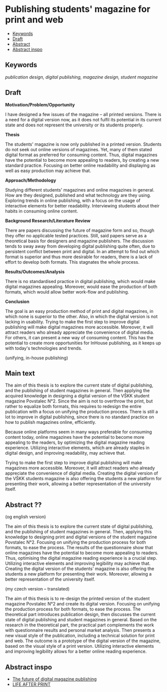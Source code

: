 # Publishing students' magazine for print and web

- [Keywords](#keywords)
- [Draft](#draft)
- [Abstract](#abstract)
- [Abstract inspo](#abstract-inspo)

## Keywords 	
*publication design, digital publishing, magazine design, student magazine*

## Draft

**Motivation/Problem/Opportunity**

I have designed a few issues of the magazine – all printed versions. There is a need for a digital version now, as it does not fulfil its potential in its current state and does not represent the university or its students properly.

**Thesis**

The students' magazine is now only published in a printed version. Students do not seek out online versions of magazines. Yet, many of them stated digital format as preferred for consuming content. Thus, digital magazines have the potential to become more appealing to readers, by creating a new standard practice. Focusing on better online readability and displaying as well as easy production may achieve that.

**Approach/Methodology**

Studying different students' magazines and online magazines in general. How are they designed, published and what technology are they using. Exploring trends in online publishing, with a focus on the usage of interactive elements for better readability. Interviewing students about their habits in consuming online content.

**Background Research/Literature Review**

There are papers discussing the future of magazine form and so, though they offer no applicable tested practices. Still, said papers serve as a theoretical basis for designers and magazine publishers. The discussion tends to sway away from developing digital publishing quite often, due to persistent conflict between print and digital. In an attempt to find out which format is superior and thus more desirable for readers, there is a lack of effort to develop both formats. This stagnates the whole process.

**Results/Outcomes/Analysis**

There is no standardised practice in digital publishing, which would make digital magazines appealing. Moreover, would ease the production of both formats, which would allow better work-flow and publishing.

**Conclusion**

The goal is an easy production method of print and digital magazines, in which none is superior to the other. Also, in which the digital version is not lacking in usability. Trying to make the first step to improve digital publishing will make digital magazines more accessible. Moreover, it will attract readers who already appreciate the convenience of digital media. For others, it can present a new way of consuming content. This has the potential to create more opportunities for InHouse publishing, as it keeps up with today's technologies and trends.

(unifying, in-house publishing)

## Main text

The aim of this thesis is to explore the current state of digital publishing, and the publishing of student magazines in general. Then applying the acquired knowledge in designing a digital version of the VŠKK student magazine Povstalec N°2. Since the aim is not to overthrow the print, but rather to equalize both formats, this requires to redesign the entire publication with a focus on unifying the production process. There is still a lot to improve in digital publishing, since there is no standard practice on how to publish magazines online, efficiently. 

Because online platforms seem in many ways preferable for consuming content today, online magazines have the potential to become more appealing to the readers, by optimizing the digital magazine reading experience. Utilizing interactive elements, which are already staples in digital design, and improving readability, may achieve that. 

Trying to make the first step to improve digital publishing will make magazines more accessible. Moreover, it will attract readers who already appreciate the convenience of digital media. Creating the digital version of the VŠKK students magazine is also offering the students a new platform for presenting their work, allowing a better representation of the university itself.

## Abstract ??

(og english version)

The aim of this thesis is to explore the current state of digital publishing, and the publishing of student magazines in general.  Then, applying this knowledge to designing print and digital versions of the student magazine Povstalec N°2. Focusing on unifying the production process for both formats, to ease the process. The results of the questionnaire show that online magazines have the potential to become more appealing to readers. Thus, optimising the digital magazine reading experience is a crucial step. Utilizing interactive elements and improving legibility may achieve that. Creating the digital version of the students' magazine is also offering the students a new platform for presenting their work. Moreover, allowing a better representation of the university itself.

(my czech version – translated)

The aim of this thesis is to re-design the printed version of the student magazine Povstalec N°2 and create its digital version. Focusing on unifying the production process for both formats, to ease the process. The theoretical part introduces publication design, then discusses the current state of digital publishing and student magazines in general. Based on the research in the theoretical part,  the practical part complements the work with questionnaire results and personal market analysis. Then presents a new visual style of the publication, including a technical solution for print and web. The outcome is a prototype of the digital version of the magazine, based on the visual style of a print version. Utilizing interactive elements and improving legibility allows for a better online reading experience.  



## Abstract inspo
- [The future of digital magazine publishing](https://content.iospress.com/articles/information-services-and-use/isu661)
- [LIFE AFTER PRINT](https://citeseerx.ist.psu.edu/viewdoc/download?doi=10.1.1.458.9326&rep=rep1&type=pdf)
